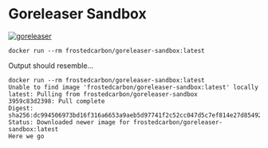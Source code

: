 # Goreleaser Sandbox

[![goreleaser](https://github.com/jakewan/goreleaser-sandbox/actions/workflows/release.yml/badge.svg)](https://github.com/jakewan/goreleaser-sandbox/actions/workflows/release.yml)

```shell
docker run --rm frostedcarbon/goreleaser-sandbox:latest
```

Output should resemble...

```shell
docker run --rm frostedcarbon/goreleaser-sandbox:latest
Unable to find image 'frostedcarbon/goreleaser-sandbox:latest' locally
latest: Pulling from frostedcarbon/goreleaser-sandbox
3959c83d2398: Pull complete
Digest: sha256:dc994506973bd16f316a6653a9aeb5d97741f2c52cc047d5c7ef814e27d85492
Status: Downloaded newer image for frostedcarbon/goreleaser-sandbox:latest
Here we go
```
